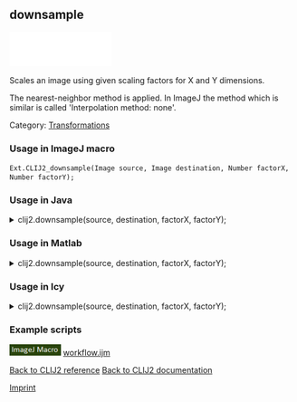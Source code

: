 ## downsample
<img src="images/mini_empty_logo.png"/><img src="images/mini_empty_logo.png"/><img src="images/mini_empty_logo.png"/>

Scales an image using given scaling factors for X and Y dimensions. 

The nearest-neighbor method
is applied. In ImageJ the method which is similar is called 'Interpolation method: none'.

Category: [Transformations](https://clij.github.io/clij2-docs/reference__transform)

### Usage in ImageJ macro
```
Ext.CLIJ2_downsample(Image source, Image destination, Number factorX, Number factorY);
```




### Usage in Java


<details>

<summary>
clij2.downsample(source, destination, factorX, factorY);
</summary>
<pre class="highlight">// init CLIJ and GPU
import net.haesleinhuepf.clij2.CLIJ2;
import net.haesleinhuepf.clij.clearcl.ClearCLBuffer;
CLIJ2 clij2 = CLIJ2.getInstance();

// get input parameters
ClearCLBuffer source = clij2.push(sourceImagePlus);
destination = clij2.create(source);
float factorX = 1.0;
float factorY = 2.0;
</pre>

<pre class="highlight">
// Execute operation on GPU
clij2.downsample(source, destination, factorX, factorY);
</pre>

<pre class="highlight">
//show result
destinationImagePlus = clij2.pull(destination);
destinationImagePlus.show();

// cleanup memory on GPU
clij2.release(source);
clij2.release(destination);
</pre>

</details>





### Usage in Matlab


<details>

<summary>
clij2.downsample(source, destination, factorX, factorY);
</summary>
<pre class="highlight">% init CLIJ and GPU
clij2 = init_clatlab();

% get input parameters
source = clij2.pushMat(source_matrix);
destination = clij2.create(source);
factorX = 1.0;
factorY = 2.0;
</pre>

<pre class="highlight">
% Execute operation on GPU
clij2.downsample(source, destination, factorX, factorY);
</pre>

<pre class="highlight">
% show result
destination = clij2.pullMat(destination)

% cleanup memory on GPU
clij2.release(source);
clij2.release(destination);
</pre>

</details>





### Usage in Icy


<details>

<summary>
clij2.downsample(source, destination, factorX, factorY);
</summary>
<pre class="highlight">// init CLIJ and GPU
importClass(net.haesleinhuepf.clicy.CLICY);
importClass(Packages.icy.main.Icy);

clij2 = CLICY.getInstance();

// get input parameters
source_sequence = getSequence();
source = clij2.pushSequence(source_sequence);
destination = clij2.create(source);
factorX = 1.0;
factorY = 2.0;
</pre>

<pre class="highlight">
// Execute operation on GPU
clij2.downsample(source, destination, factorX, factorY);
</pre>

<pre class="highlight">
// show result
destination_sequence = clij2.pullSequence(destination)
Icy.addSequence(destination_sequence);
// cleanup memory on GPU
clij2.release(source);
clij2.release(destination);
</pre>

</details>





### Example scripts
<a href="https://github.com/clij/clij2-docs/blob/master/src/main/macro/workflow.ijm"><img src="images/language_macro.png" height="20"/></a> [workflow.ijm](https://github.com/clij/clij2-docs/blob/master/src/main/macro/workflow.ijm)  


[Back to CLIJ2 reference](https://clij.github.io/clij2-docs/reference)
[Back to CLIJ2 documentation](https://clij.github.io/clij2-docs)

[Imprint](https://clij.github.io/imprint)
